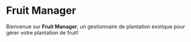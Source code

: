# Fruit Manager
Bienvenue sur **Fruit Manager**, un gestionnaire de plantation exotique pour gérer votre plantation de fruit!
